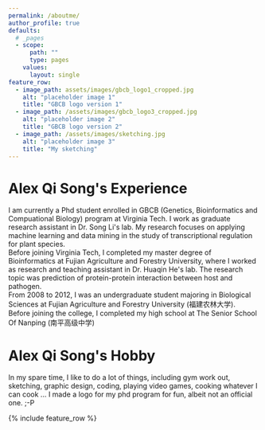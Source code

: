 ```yaml
---
permalink: /aboutme/
author_profile: true
defaults:
  # _pages
  - scope:
      path: ""
      type: pages
    values:
      layout: single
feature_row:
  - image_path: assets/images/gbcb_logo1_cropped.jpg
    alt: "placeholder image 1"
    title: "GBCB logo version 1"
  - image_path: /assets/images/gbcb_logo3_cropped.jpg
    alt: "placeholder image 2"
    title: "GBCB logo version 2"
  - image_path: /assets/images/sketching.jpg
    alt: "placeholder image 3"
    title: "My sketching"
---
```


# Alex Qi Song's Experience
I am currently a Phd student enrolled in GBCB (Genetics, Bioinformatics and Compuational Biology) program at Virginia Tech. I work as graduate research assistant in Dr. Song Li's lab. My research focuses on applying machine learning and data mining in the study of transcriptional regulation for plant species.  
Before joining Virginia Tech, I completed my master degree of Bioinformatics at Fujian Agriculture and Forestry University, where I worked as research and teaching assistant in Dr. Huaqin He's lab. The research topic was prediction of protein-protein interaction between host and pathogen.  
From 2008 to 2012, I was an undergraduate student majoring in Biological Sciences at Fujian Agriculture and Forestry University (福建农林大学).  
Before joining the college, I completed my high school at The Senior School Of Nanping (南平高级中学)
# Alex Qi Song's Hobby
In my spare time, I like to do a lot of things, including gym work out, sketching, graphic design, coding, playing video games, cooking whatever I can cook ... I made a logo for my phd program for fun, albeit not an official one. ;-P

{% include feature_row %}
